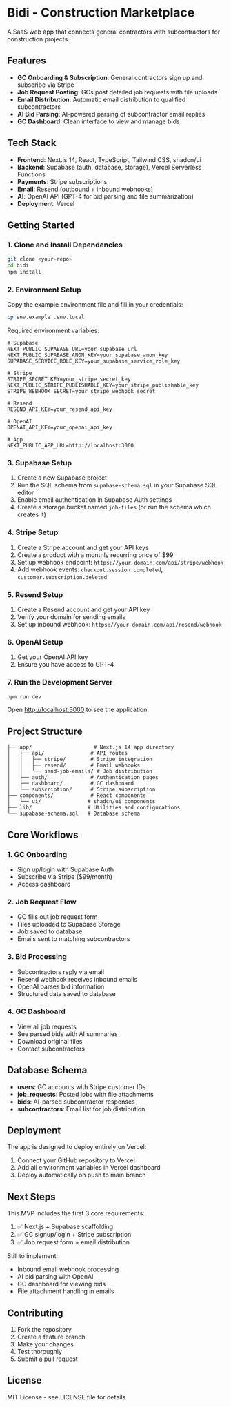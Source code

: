 # Bidi - Construction Marketplace

A SaaS web app that connects general contractors with subcontractors for construction projects.

## Features

- **GC Onboarding & Subscription**: General contractors sign up and subscribe via Stripe
- **Job Request Posting**: GCs post detailed job requests with file uploads
- **Email Distribution**: Automatic email distribution to qualified subcontractors
- **AI Bid Parsing**: AI-powered parsing of subcontractor email replies
- **GC Dashboard**: Clean interface to view and manage bids

## Tech Stack

- **Frontend**: Next.js 14, React, TypeScript, Tailwind CSS, shadcn/ui
- **Backend**: Supabase (auth, database, storage), Vercel Serverless Functions
- **Payments**: Stripe subscriptions
- **Email**: Resend (outbound + inbound webhooks)
- **AI**: OpenAI API (GPT-4 for bid parsing and file summarization)
- **Deployment**: Vercel

## Getting Started

### 1. Clone and Install Dependencies

```bash
git clone <your-repo>
cd bidi
npm install
```

### 2. Environment Setup

Copy the example environment file and fill in your credentials:

```bash
cp env.example .env.local
```

Required environment variables:

```env
# Supabase
NEXT_PUBLIC_SUPABASE_URL=your_supabase_url
NEXT_PUBLIC_SUPABASE_ANON_KEY=your_supabase_anon_key
SUPABASE_SERVICE_ROLE_KEY=your_supabase_service_role_key

# Stripe
STRIPE_SECRET_KEY=your_stripe_secret_key
NEXT_PUBLIC_STRIPE_PUBLISHABLE_KEY=your_stripe_publishable_key
STRIPE_WEBHOOK_SECRET=your_stripe_webhook_secret

# Resend
RESEND_API_KEY=your_resend_api_key

# OpenAI
OPENAI_API_KEY=your_openai_api_key

# App
NEXT_PUBLIC_APP_URL=http://localhost:3000
```

### 3. Supabase Setup

1. Create a new Supabase project
2. Run the SQL schema from `supabase-schema.sql` in your Supabase SQL editor
3. Enable email authentication in Supabase Auth settings
4. Create a storage bucket named `job-files` (or run the schema which creates it)

### 4. Stripe Setup

1. Create a Stripe account and get your API keys
2. Create a product with a monthly recurring price of $99
3. Set up webhook endpoint: `https://your-domain.com/api/stripe/webhook`
4. Add webhook events: `checkout.session.completed`, `customer.subscription.deleted`

### 5. Resend Setup

1. Create a Resend account and get your API key
2. Verify your domain for sending emails
3. Set up inbound webhook: `https://your-domain.com/api/resend/webhook`

### 6. OpenAI Setup

1. Get your OpenAI API key
2. Ensure you have access to GPT-4

### 7. Run the Development Server

```bash
npm run dev
```

Open [http://localhost:3000](http://localhost:3000) to see the application.

## Project Structure

```
├── app/                    # Next.js 14 app directory
│   ├── api/               # API routes
│   │   ├── stripe/        # Stripe integration
│   │   ├── resend/        # Email webhooks
│   │   └── send-job-emails/ # Job distribution
│   ├── auth/              # Authentication pages
│   ├── dashboard/         # GC dashboard
│   └── subscription/      # Stripe subscription
├── components/            # React components
│   └── ui/               # shadcn/ui components
├── lib/                  # Utilities and configurations
└── supabase-schema.sql   # Database schema
```

## Core Workflows

### 1. GC Onboarding
- Sign up/login with Supabase Auth
- Subscribe via Stripe ($99/month)
- Access dashboard

### 2. Job Request Flow
- GC fills out job request form
- Files uploaded to Supabase Storage
- Job saved to database
- Emails sent to matching subcontractors

### 3. Bid Processing
- Subcontractors reply via email
- Resend webhook receives inbound emails
- OpenAI parses bid information
- Structured data saved to database

### 4. GC Dashboard
- View all job requests
- See parsed bids with AI summaries
- Download original files
- Contact subcontractors

## Database Schema

- **users**: GC accounts with Stripe customer IDs
- **job_requests**: Posted jobs with file attachments
- **bids**: AI-parsed subcontractor responses
- **subcontractors**: Email list for job distribution

## Deployment

The app is designed to deploy entirely on Vercel:

1. Connect your GitHub repository to Vercel
2. Add all environment variables in Vercel dashboard
3. Deploy automatically on push to main branch

## Next Steps

This MVP includes the first 3 core requirements:
1. ✅ Next.js + Supabase scaffolding
2. ✅ GC signup/login + Stripe subscription
3. ✅ Job request form + email distribution

Still to implement:
- Inbound email webhook processing
- AI bid parsing with OpenAI
- GC dashboard for viewing bids
- File attachment handling in emails

## Contributing

1. Fork the repository
2. Create a feature branch
3. Make your changes
4. Test thoroughly
5. Submit a pull request

## License

MIT License - see LICENSE file for details
